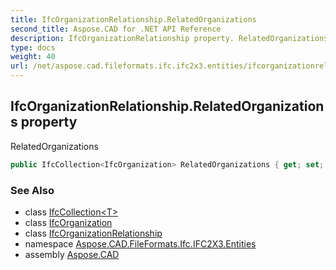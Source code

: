 ```yaml
---
title: IfcOrganizationRelationship.RelatedOrganizations
second_title: Aspose.CAD for .NET API Reference
description: IfcOrganizationRelationship property. RelatedOrganizations
type: docs
weight: 40
url: /net/aspose.cad.fileformats.ifc.ifc2x3.entities/ifcorganizationrelationship/relatedorganizations/
---
```

## IfcOrganizationRelationship.RelatedOrganizations property

RelatedOrganizations

```csharp
public IfcCollection<IfcOrganization> RelatedOrganizations { get; set; }
```

### See Also

* class [IfcCollection&lt;T&gt;](../../../aspose.cad.fileformats.ifc/ifccollection-1/)
* class [IfcOrganization](../../ifcorganization/)
* class [IfcOrganizationRelationship](../)
* namespace [Aspose.CAD.FileFormats.Ifc.IFC2X3.Entities](../../ifcorganizationrelationship/)
* assembly [Aspose.CAD](../../../)


